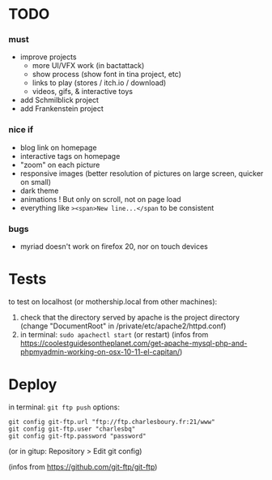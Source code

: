 
# TODO

### must
* improve projects
    * more UI/VFX work (in bactattack)
    * show process (show font in tina project, etc)
    * links to play (stores / itch.io / download)
    * videos, gifs, & interactive toys
* add Schmilblick project
* add Frankenstein project

### nice if
* blog link on homepage
* interactive tags on homepage
* "zoom" on each picture
* responsive images (better resolution of pictures on large screen, quicker on small)
* dark theme
* animations ! But only on scroll, not on page load
* everything like `><span>New line...</span` to be consistent

### bugs
* myriad doesn't work on firefox 20, nor on touch devices

# Tests
to test on localhost (or mothership.local from other machines):

1. check that the directory served by apache is the project directory (change "DocumentRoot" in /private/etc/apache2/httpd.conf)
2. in terminal: `sudo apachectl start` (or restart)
    (infos from https://coolestguidesontheplanet.com/get-apache-mysql-php-and-phpmyadmin-working-on-osx-10-11-el-capitan/)

# Deploy
in terminal: `git ftp push`
options:

    git config git-ftp.url "ftp://ftp.charlesboury.fr:21/www"
    git config git-ftp.user "charlesbq"
    git config git-ftp.password "password"
    
(or in gitup: Repository > Edit git config)

(infos from https://github.com/git-ftp/git-ftp)